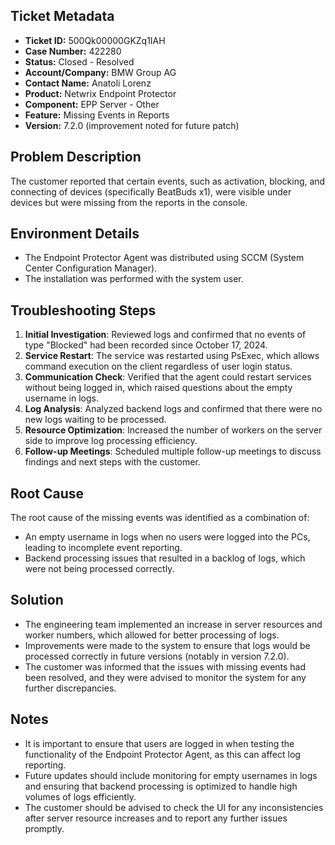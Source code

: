 ## Ticket Metadata
- **Ticket ID:** 500Qk00000GKZq1IAH
- **Case Number:** 422280
- **Status:** Closed - Resolved
- **Account/Company:** BMW Group AG
- **Contact Name:** Anatoli Lorenz
- **Product:** Netwrix Endpoint Protector
- **Component:** EPP Server - Other
- **Feature:** Missing Events in Reports
- **Version:** 7.2.0 (improvement noted for future patch)

## Problem Description
The customer reported that certain events, such as activation, blocking, and connecting of devices (specifically BeatBuds x1), were visible under devices but were missing from the reports in the console.

## Environment Details
- The Endpoint Protector Agent was distributed using SCCM (System Center Configuration Manager).
- The installation was performed with the system user.

## Troubleshooting Steps
1. **Initial Investigation**: Reviewed logs and confirmed that no events of type "Blocked" had been recorded since October 17, 2024.
2. **Service Restart**: The service was restarted using PsExec, which allows command execution on the client regardless of user login status.
3. **Communication Check**: Verified that the agent could restart services without being logged in, which raised questions about the empty username in logs.
4. **Log Analysis**: Analyzed backend logs and confirmed that there were no new logs waiting to be processed.
5. **Resource Optimization**: Increased the number of workers on the server side to improve log processing efficiency.
6. **Follow-up Meetings**: Scheduled multiple follow-up meetings to discuss findings and next steps with the customer.

## Root Cause
The root cause of the missing events was identified as a combination of:
- An empty username in logs when no users were logged into the PCs, leading to incomplete event reporting.
- Backend processing issues that resulted in a backlog of logs, which were not being processed correctly.

## Solution
- The engineering team implemented an increase in server resources and worker numbers, which allowed for better processing of logs.
- Improvements were made to the system to ensure that logs would be processed correctly in future versions (notably in version 7.2.0).
- The customer was informed that the issues with missing events had been resolved, and they were advised to monitor the system for any further discrepancies.

## Notes
- It is important to ensure that users are logged in when testing the functionality of the Endpoint Protector Agent, as this can affect log reporting.
- Future updates should include monitoring for empty usernames in logs and ensuring that backend processing is optimized to handle high volumes of logs efficiently.
- The customer should be advised to check the UI for any inconsistencies after server resource increases and to report any further issues promptly.